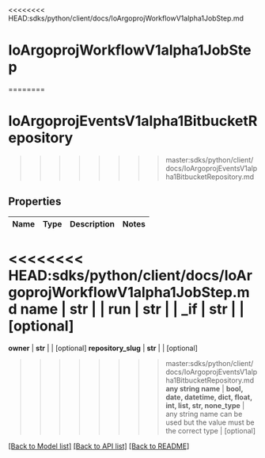 <<<<<<<< HEAD:sdks/python/client/docs/IoArgoprojWorkflowV1alpha1JobStep.md
# IoArgoprojWorkflowV1alpha1JobStep
========
# IoArgoprojEventsV1alpha1BitbucketRepository
>>>>>>>> master:sdks/python/client/docs/IoArgoprojEventsV1alpha1BitbucketRepository.md


## Properties
Name | Type | Description | Notes
------------ | ------------- | ------------- | -------------
<<<<<<<< HEAD:sdks/python/client/docs/IoArgoprojWorkflowV1alpha1JobStep.md
**name** | **str** |  | 
**run** | **str** |  | 
**_if** | **str** |  | [optional] 
========
**owner** | **str** |  | [optional] 
**repository_slug** | **str** |  | [optional] 
>>>>>>>> master:sdks/python/client/docs/IoArgoprojEventsV1alpha1BitbucketRepository.md
**any string name** | **bool, date, datetime, dict, float, int, list, str, none_type** | any string name can be used but the value must be the correct type | [optional]

[[Back to Model list]](../README.md#documentation-for-models) [[Back to API list]](../README.md#documentation-for-api-endpoints) [[Back to README]](../README.md)


